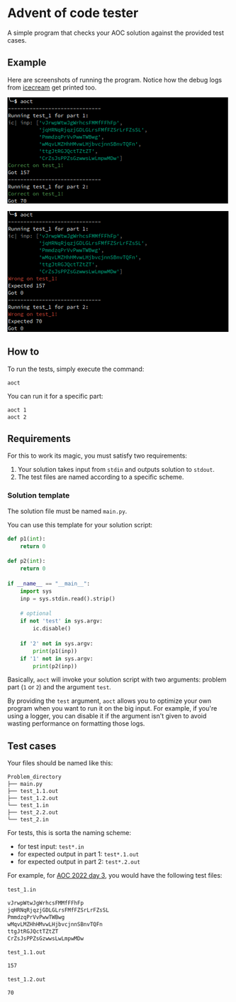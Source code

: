 # Advent of code tester
A simple program that checks your AOC solution against the provided test cases.

## Example

Here are screenshots of running the program.
Notice how the debug logs from [icecream](https://github.com/gruns/icecream) get printed too.

![](./img/success.png)

![](./img/failed.png)

## How to

To run the tests, simply execute the command:
``` shell
aoct
```

You can run it for a specific part:
``` shell
aoct 1
aoct 2
```

## Requirements

For this to work its magic, you must satisfy two requirements:
1. Your solution takes input from `stdin` and outputs solution to `stdout`.
2. The test files are named according to a specific scheme.

### Solution template

The solution file must be named `main.py`.

You can use this template for your solution script:

``` python
def p1(int):
    return 0

def p2(int):
    return 0

if __name__ == "__main__":
    import sys
    inp = sys.stdin.read().strip()
    
    # optional
    if not 'test' in sys.argv:
        ic.disable()

    if '2' not in sys.argv:
        print(p1(inp))
    if '1' not in sys.argv:
        print(p2(inp))
```

Basically, `aoct` will invoke your solution script with two arguments: 
problem part (`1` or `2`) and the argument `test`.

By providing the `test` argument,
`aoct` allows you to optimize your own program when you want to run it on the big input.
For example, if you're using a logger,
you can disable it if the argument isn't given 
to avoid wasting performance on formatting those logs.
## Test cases
Your files should be named like this:
``` text
Problem_directory
├── main.py
├── test_1.1.out
├── test_1.2.out
└── test_1.in
├── test_2.2.out
└── test_2.in
```

For tests, this is sorta the naming scheme:
- for test input: `test*.in`
- for expected output in part 1: `test*.1.out`
- for expected output in part 2: `test*.2.out`

For example, for [AOC 2022 day 3](https://adventofcode.com/2022/day/3), you would have the following test files:

`test_1.in`
``` text
vJrwpWtwJgWrhcsFMMfFFhFp
jqHRNqRjqzjGDLGLrsFMfFZSrLrFZsSL
PmmdzqPrVvPwwTWBwg
wMqvLMZHhHMvwLHjbvcjnnSBnvTQFn
ttgJtRGJQctTZtZT
CrZsJsPPZsGzwwsLwLmpwMDw
```

`test_1.1.out`
``` text
157
```

`test_1.2.out`
``` text
70
```
